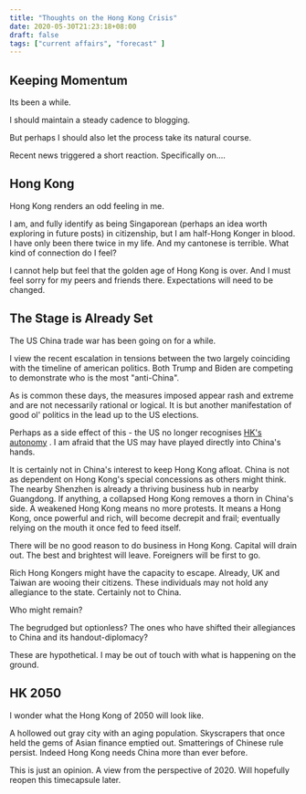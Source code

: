 ```yaml
---
title: "Thoughts on the Hong Kong Crisis"
date: 2020-05-30T21:23:18+08:00
draft: false
tags: ["current affairs", "forecast" ]
---
```

## Keeping Momentum
Its been a while.

I should maintain a steady cadence to blogging.

But perhaps I should also let the process take its natural course.

Recent news triggered a short reaction. Specifically on....

## Hong Kong

Hong Kong renders an odd feeling in me. 

I am, and fully identify as being Singaporean (perhaps an idea worth exploring in future posts) in citizenship, but I am half-Hong Konger in blood. 
I have only been there twice in my life. And my cantonese is terrible. What kind of connection do I feel?

I cannot help but feel that the golden age of Hong Kong is over. And I must feel sorry for my peers and friends there. Expectations will need to be changed. 

## The Stage is Already Set

The US China trade war has been going on for a while. 

I view the recent escalation in tensions between the two largely coinciding with the timeline of american politics. Both Trump and Biden are competing to demonstrate who is the most "anti-China". 

As is common these days, the measures imposed appear rash and extreme and are not necessarily rational or logical. It is but another manifestation of good ol' politics in the lead up to the US elections.

Perhaps as a side effect of this - the US no longer recognises [HK's autonomy](https://thediplomat.com/2020/05/the-us-no-longer-considers-hong-kong-autonomous-what-does-that-mean/) . I am afraid that the US may have played directly into China's hands. 

It is certainly not in China's interest to keep Hong Kong afloat. China is not as dependent on Hong Kong's special concessions as others might think. 
The nearby Shenzhen is already a thriving business hub in nearby Guangdong. If anything, a collapsed Hong Kong removes a thorn in China's side. A weakened Hong Kong means no more protests. It means a Hong Kong, once powerful and rich, will become decrepit and frail; eventually relying on the mouth it once fed to feed itself.

There will be no good reason to do business in Hong Kong. Capital will drain out. The best and brightest will leave.
Foreigners will be first to go. 

Rich Hong Kongers might have the capacity to escape. Already, UK and Taiwan are wooing their citizens. These individuals may not hold any allegiance to the state. Certainly not to China.

Who might remain? 

The begrudged but optionless? The ones who have shifted their allegiances to China and its handout-diplomacy?

These are hypothetical. I may be out of touch with what is happening on the ground. 

## HK 2050

I wonder what the Hong Kong of 2050 will look like. 

A hollowed out gray city with an aging population. Skyscrapers that once held the gems of Asian finance emptied out.
Smatterings of Chinese rule persist. Indeed Hong Kong needs China more than ever before.


This is just an opinion. A view from the perspective of 2020. Will hopefully reopen this timecapsule later. 
